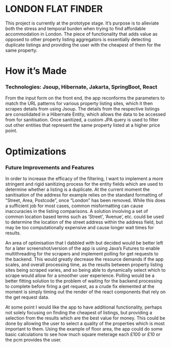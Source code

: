 # LONDON FLAT FINDER
This project is currently at the prototype stage. It’s purpose is to alleviate both the stress and temporal burden when trying to find affordable accommodation in London. The piece of functionality that adds value as opposed to other property listing aggregators is essentially detecting duplicate listings and providing the user with the cheapest of them for the same property.
# How it’s Made
### Technologies: Jsoup, Hibernate, Jakarta, SpringBoot, React
From the input form on the front end, the app reconforms the parameters to match the URL patterns for various property listing sites, which it then scrapes details from using Jsoup. The details from the respective listings are consolidated in a Hibernate Entity, which allows the data to be accessed from for sanitisation. Once sanitized, a custom JPA query is used to filter out other entities that represent the same property listed at a higher price point. 

# Optimizations
### Future Improvements and Features
In order to increase the efficacy of the filtering, I want to implement a more stringent and rigid sanitizing process for the entity fields which are used to determine whether a listing is a duplicate. At the current moment the sanitisation of the address for example relies on the standard formatting of “Street, Area, Postcode”, once “London” has been removed. While this does a sufficient job for most cases, common misformatting can cause inaccuracies in the listing comparisons. A solution involving a set of common location based terms such as ‘Street’, ‘Avenue’, etc. could be used to determine the location of the street address within the address field, but may be too computationally expensive and cause longer wait times for results. 

An area of optimisation that I dabbled with but decided would be better left for a later screenshot/version of the app is using Java’s Futures to enable multithreading for the scrapers and implement polling for get requests to the backend. This would greatly decrease the resource demands if the app scales, and overall processing time, as the results between property listing sites being scraped varies, and so being able to dynamically select which to scrape would allow for a smoother user experience. Polling would be a better fitting solution to the problem of waiting for the backend processing to complete before firing a get request, as a crude fix elemented at the moment is simply timing out the render of the react components that rely on the get request data.

At some point I would like the app to have additional functionality, perhaps not solely focusing on finding the cheapest of listings, but providing a selection from the results which are the best value for money. This could be done by allowing the user to select a quality of the properties which is most important to them. Using the example of floor area, the app could do some basic calculations to see how much square meterage each £100 or £10 or the pcm provides the user. 
